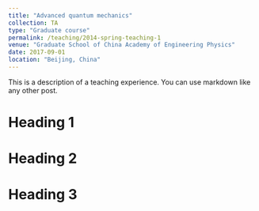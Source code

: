 ```yaml
---
title: "Advanced quantum mechanics"
collection: TA
type: "Graduate course"
permalink: /teaching/2014-spring-teaching-1
venue: "Graduate School of China Academy of Engineering Physics"
date: 2017-09-01
location: "Beijing, China"
---
```


This is a description of a teaching experience. You can use markdown like any other post.

Heading 1
======

Heading 2
======

Heading 3
======

